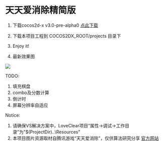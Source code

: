 天天爱消除精简版
=========

1. 下载cocos2d-x v3.0-pre-alpha0 <a href="http://cocos2d-x.googlecode.com/files/cocos2d-x-3.0alpha0-pre.zip">点此下载</a>

2. 下载本项目工程到 COCOS2DX_ROOT/projects 目录下

3. Enjoy it!

4. 最新效果图
<img src="https://f.cloud.github.com/assets/1802419/972892/cdb7d0bc-060c-11e3-8713-4aeb7123e764.gif">

TODO:

1. 填充棋盘
2. combo及分数计算
3. 倒计时
4. 屏幕分辨率自适应

Notice:

1. 请确保VS解决方案中，LoveClear项目“属性->调试->工作目录”为"$(ProjectDir)..\Resources"
2. 本项目图片资源取材自腾讯游戏“天天爱消除”，仅供算法研究分享 <a href="http://peng.qq.com/">官方网站</a>
